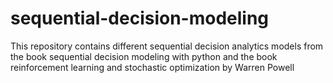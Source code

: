 # sequential-decision-modeling
This repository contains different sequential decision analytics models from the book sequential decision modeling with python and the book reinforcement learning and stochastic optimization by Warren Powell
